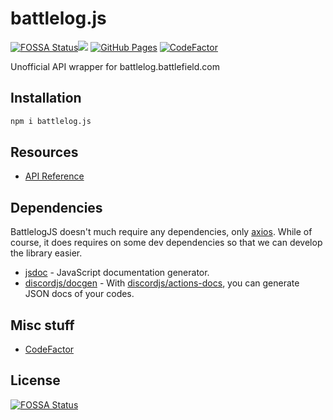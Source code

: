# battlelog.js


[![FOSSA Status](https://app.fossa.com/api/projects/git%2Bgithub.com%2FNefomemes%2Fbattlelog.js.svg?type=shield)](https://app.fossa.com/projects/git%2Bgithub.com%2FNefomemes%2Fbattlelog.js?ref=badge_shield)![](https://img.shields.io/github/workflow/status/Nefomemes/battlelog.js/ESLint?label=ESLint&style=flat-square) [![GitHub Pages](https://github.com/Nefomemes/battlelog.js/actions/workflows/docs.yml/badge.svg)](https://github.com/Nefomemes/battlelog.js/actions/workflows/docs.yml)  [![CodeFactor](https://www.codefactor.io/repository/github/nefomemes/battlelog.js/badge)](https://www.codefactor.io/repository/github/nefomemes/battlelog.js)

Unofficial API wrapper for battlelog.battlefield.com





## Installation

```bash
npm i battlelog.js
```

## Resources

- [API Reference](https://nefomemes.github.io/battlelog.js)

## Dependencies
BattlelogJS doesn't much require any dependencies, only [axios](https://github.com/axios/axios). While of course, it does requires on some dev dependencies so that we can develop the library easier. 

- [jsdoc](https://github.com/jsdoc/jsdoc) - JavaScript documentation generator.
- [discordjs/docgen](https://github.com/discordjs/docgen) - With [discordjs/actions-docs](https://github.com/discordjs/action-docs),  you can generate JSON docs of your codes.

## Misc stuff

- [CodeFactor](https://www.codefactor.io/repository/github/nefomemes/battlelog.js/issues)


## License

[![FOSSA Status](https://app.fossa.com/api/projects/git%2Bgithub.com%2FNefomemes%2Fbattlelog.js.svg?type=large)](https://app.fossa.com/projects/git%2Bgithub.com%2FNefomemes%2Fbattlelog.js?ref=badge_large)
